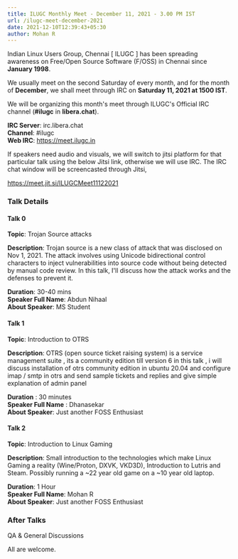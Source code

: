 ```yaml
---
title: ILUGC Monthly Meet - December 11, 2021 - 3.00 PM IST
url: /ilugc-meet-december-2021
date: 2021-12-10T12:39:43+05:30
author: Mohan R
---
```



Indian Linux Users Group, Chennai [ ILUGC ] has been spreading
awareness on Free/Open Source Software (F/OSS) in Chennai since
**January 1998**.

We usually meet on the second Saturday of every month, and for the
month of **December**, we shall meet through IRC on **Saturday 11, 2021 at 1500
IST**.

We will be organizing this month's meet through ILUGC's Official IRC
channel (**#ilugc** in **libera.chat**).

**IRC Server**: irc.libera.chat\
**Channel**: #ilugc\
**Web IRC**: https://meet.ilugc.in

If speakers need audio and visuals, we will switch to jitsi platform
for that particular talk using the below Jitsi link, otherwise we will
use IRC. The IRC chat window will be screencasted through Jitsi,

https://meet.jit.si/ILUGCMeet11122021

### Talk Details

#### Talk 0

**Topic**: Trojan Source attacks

**Description**: Trojan source is a new class of attack that was disclosed
on Nov 1, 2021. The attack involves using Unicode bidirectional
control characters to inject vulnerabilities into source code without
being detected by manual code review. In this talk, I'll discuss how
the attack works and the defenses to prevent it.

**Duration**: 30-40 mins\
**Speaker Full Name**: Abdun Nihaal\
**About Speaker**: MS Student

#### Talk 1

**Topic**: Introduction to OTRS

**Description**: OTRS (open source ticket raising system) is a service
management suite , its a community edition till version 6 in this talk
, i will discuss installation of otrs community edition in ubuntu
20.04 and configure imap / smtp in otrs and send sample tickets and
replies and give simple explanation of admin panel

**Duration** : 30 minutes\
**Speaker Full Name** : Dhanasekar\
**About Speaker**: Just another FOSS Enthusiast

#### Talk 2

**Topic**: Introduction to Linux Gaming

**Description**: Small introduction to the technologies which make Linux
Gaming a reality (Wine/Proton, DXVK, VKD3D), Introduction to Lutris
and Steam. Possibly running a ~22 year old game on a ~10 year old
laptop.

**Duration**: 1 Hour\
**Speaker Full Name**: Mohan R\
**About Speaker**: Just another FOSS Enthusiast

### After Talks

QA & General Discussions

All are welcome.
